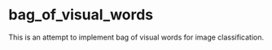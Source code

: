 # bag_of_visual_words

This is an attempt to implement bag of visual words for image classification.
